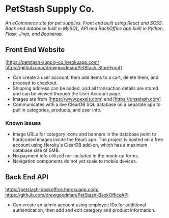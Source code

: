 # PetStash Supply Co.
*An eCommerce site for pet supplies. Front end built using React and SCSS. Back end database built in MySQL, API and BackOffice app built in Python, Flask, Jinja, and Bootstrap.*

## Front End Website
[https://petstash-supply-co.herokuapp.com/
https://github.com/drewgoodman/PetStash-StoreFront]

- Can create a user account, then add items to a cart, delete them, and proceed to checkout.
- Shipping address can be added, and all transaction details are stored and can be viewed through the User Account page.
- Images are from [https://www.pexels.com] and [https://unsplash.com]
- Communicates with a live ClearDB SQL database on a separate app to pull in categories, products, and user info.

### Known Issues
- Image URLs for category icons and banners in the database point to hardcoded images inside the React app. The project is hosted on a free account using Heroku's ClearDB add-on, which has a maximum database size of 5MB.
- No payment info utilized nor included in the mock-up forms.
- Navigation components do not yet scale to mobile devices.

## Back End API
https://petstash-backoffice.herokuapp.com/
https://github.com/drewgoodman/PetStash-BackOfficeAPI

- Can create an admin account using employee IDs for additional authentication, then add and edit category and product information.
